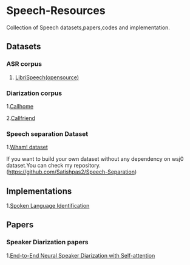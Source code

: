 # Speech-Resources
Collection of Speech datasets,papers,codes and implementation.
## Datasets
### ASR corpus 
1. [LibriSpeech(opensource)](http://www.openslr.org/12/)
### Diarization corpus
1.[Callhome](https://media.talkbank.org/ca/CallHome/)

2.[Callfriend](https://media.talkbank.org/ca/CallFriend/)
### Speech separation Dataset
1.[Wham! dataset](http://wham.whisper.ai/)

If you want to build your own dataset without any dependency on wsj0 dataset.You can check my repository.(https://github.com/Satishpas2/Speech-Separation)

## Implementations
1.[Spoken Language Identification](https://github.com/Satishpas2/Language-Identification-from-Speech)
## Papers
### Speaker Diarization papers
1.[End-to-End Neural Speaker Diarization with Self-attention](https://arxiv.org/abs/1909.06247)
